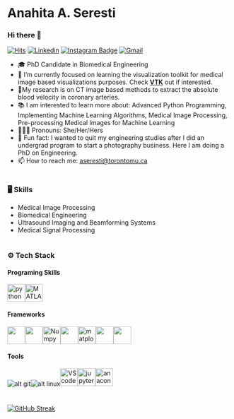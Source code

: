 # Anahita A. Seresti
### Hi there 👋

[![Hits](https://hits.seeyoufarm.com/api/count/incr/badge.svg?url=https%3A%2F%2Fgithub.com%2Faseresti%2Faseresti&count_bg=%2379C83D&title_bg=%23555555&icon=&icon_color=%23E7E7E7&title=Profile+Views&edge_flat=false)](https://hits.seeyoufarm.com) [![Linkedin](https://img.shields.io/badge/-LinkedIn-blue?style=flat&logo=Linkedin&logoColor=white)](https://www.linkedin.com/in/anahita-a-b9764b111/) [![Instagram Badge](https://img.shields.io/badge/-Instagram-purple?logo=instagram&logoColor=white&link=https://instagram.com/ana.abbasnejad/)](https://www.instagram.com/ana.abbasnejad) [![Gmail](https://img.shields.io/badge/-Gmail-c14438?style=flat&logo=Gmail&logoColor=white)](mailto:aseresti@torontomu.ca)
<!---
[![Github](https://img.shields.io/github/followers/aseresti?label=Follow&style=social)](https://github.com/aseresti)
--->
- 🎓 PhD Candidate in Biomedical Engineering
- 🔭 I’m currently focused on learning the visualization toolkit for medical image based visualizations purposes. Check [**VTK**](vtk.org) out if interested.
- 🔬My research is on CT image based methods to extract the absolute blood velocity in coronary arteries. 
- 📚 I am interested to learn more about: Advanced Python Programming, Implementing Machine Learning Algorithms, Medical Image Processing, Pre-processing Medical Images for Machine Learning
- 👩🏻‍💼 Pronouns: She/Her/Hers
- 📸 Fun fact: I wanted to quit my engineering studies after I did an undergrad program to start a photography business. Here I am doing a PhD on Engineering.
- 📫 How to reach me: aseresti@torontomu.ca
# 
### 🖥 Skills

- Medical Image Processing
- Biomedical Engineering
- Ultrasound Imaging and Beamforming Systems
- Medical Signal Processing

# 

### ⚙️ Tech Stack
#### Programing Skills
<img  src="https://cdn.jsdelivr.net/gh/devicons/devicon/icons/python/python-original.svg" alt="python" width="40" height="40"/><img src="https://cdn.jsdelivr.net/gh/devicons/devicon/icons/matlab/matlab-original.svg" alt="MATLAB" width="40" height="40"/>
  
#### Frameworks
<img src="https://upload.wikimedia.org/wikipedia/commons/7/76/Visualization_Toolkit_logo.svg" height="40"/><img src="https://o.remove.bg/downloads/7c133895-d1f7-4ffb-b016-26bcfbec1dfd/st_small_507x507-pad_600x600_f8f8f8-removebg-preview.png" width="40"/><img src="https://cdn.jsdelivr.net/gh/devicons/devicon/icons/numpy/numpy-original.svg" alt="Numpy" width="40" height="40"/><img src="https://o.remove.bg/downloads/b6b575f7-42f2-4089-96c8-afda75e24454/Screen_Shot_2023-11-02_at_10.35.38_PM-removebg-preview.png" height="40"/><img src="https://upload.wikimedia.org/wikipedia/commons/8/84/Matplotlib_icon.svg" alt="matplotlib" width="40" height="40"/><img src="https://upload.wikimedia.org/wikipedia/commons/3/36/Simulink_Logo_%28non-wordmark%29.png" height="40"/><img src="https://upload.wikimedia.org/wikipedia/commons/thumb/9/96/FEniCS_logo.svg/1200px-FEniCS_logo.svg.png" height="40"/>

#### Tools
![alt git](https://icongr.am/devicon/git-original.svg?size=40&color=currentColor)![alt linux](https://icongr.am/devicon/linux-original.svg?size=40&color=currentColor)<img src="https://cdn.jsdelivr.net/gh/devicons/devicon/icons/vscode/vscode-original.svg" alt="VScode" width="40" height="40"/><img src="https://cdn.jsdelivr.net/gh/devicons/devicon/icons/jupyter/jupyter-original-wordmark.svg" alt="jupyter" width="40" height="40"/><img src="https://cdn.jsdelivr.net/gh/devicons/devicon/icons/anaconda/anaconda-original.svg" alt="anaconda" width="40" height="40"/> </a> 

#

<a href="https://git.io/streak-stats"><img src="https://github-readme-streak-stats.herokuapp.com?user=aseresti&theme=python-dark&hide_border=true&border=E622FF" alt="GitHub Streak" /> </a> 


